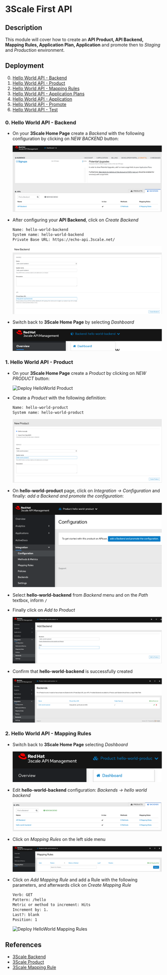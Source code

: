 # 3Scale First API

## Description

This module will cover how to create an **API Product, API Backend, Mapping Rules, Application Plan, Application** and promote then to *Staging* and *Production* environment.

## Deployment

0. [Hello World API - Backend](#deploy-helloworld-backend)
1. [Hello World API - Product](#deploy-helloworld-product)
2. [Hello World API - Mapping Rules](#deploy-helloworld-mappingrules)
3. [Hello World API - Application Plans](#deploy-helloworld-applicationplans)
4. [Hello World API - Application](#deploy-helloworld-application)
5. [Hello World API - Promote](#deploy-helloworld-promote)
6. [Hello World API - Test](#deploy-helloworld-test)

### 0. Hello World API - Backend <a name="deploy-helloworld-backend">

* On your **3Scale Home Page** create a *Backend* with the following configuration by clicking on *NEW BACKEND* button:

  ![Deploy HelloWorld Backend](images/3scale_first_api/backend/create-backend-helloworld.png)

* After configuring your **API Backend**, click on *Create Backend*

  ```
  Name: hello-world-backend
  System name: hello-world-backend
  Private Base URL: https://echo-api.3scale.net/
  ```

  ![Deploy HelloWorld Backend](images/3scale_first_api/backend/deploy-backend-helloworld.png)

* Switch back to **3Scale Home Page** by selecting *Dashboard*

  ![Deploy HelloWorld Backend](images/3scale_first_api/backend/dashboard-backend-helloworld.png)

### 1. Hello World API - Product <a name="deploy-helloworld-product">

* On your **3Scale Home Page** create a *Product* by clicking on *NEW PRODUCT* button:

  ![Deploy HelloWorld Product](images/deploy-helloworld-product/create-product-helloworld.png)

* Create a *Product* with the following definition:

  ```
  Name: hello-world-product
  System name: hello-world-product
  ```

  ![Deploy HelloWorld Product](images/3scale_first_api/product/deploy-product-helloworld.png)

* On **hello-world-product** page, click on *Integration -> Configuration* and finally: *add a Backend and promote the configuration*:

  ![Deploy HelloWorld Product](images/3scale_first_api/product/integrate-product-backend.png)

* Select **hello-world-backend** from *Backend* menu and on the *Path* textbox, inform `/`

* Finally click on *Add to Product*

  ![Deploy HelloWorld Product](images/3scale_first_api/product/addbackend-product.png)

* Confirm that **hello-world-backend** is successfully created

  ![Deploy HelloWorld Product](images/3scale_first_api/product/addbackend-validate-product.png)

### 2. Hello World API - Mapping Rules <a name="deploy-helloworld-mappingrules">

* Switch back to **3Scale Home Page** selecting *Dashboard*

  ![Deploy HelloWorld Mapping Rules](images/3scale_first_api/mappingrule/deploy-helloworld-mappingrules.png)

* Edit **hello-world-backend** configuration: *Backends -> hello world backend*

  ![Deploy HelloWorld Mapping Rules](images/3scale_first_api/mappingrule/select-backend-helloworld.png)

* Click on *Mapping Rules* on the left side menu

  ![Deploy HelloWorld Mapping Rules](images/3scale_first_api/mappingrule/mappingrules-helloworld.png)

* Click on *Add Mapping Rule* and add a Rule with the following parameters, and afterwards click on *Create Mapping Rule*

  ```
  Verb: GET
  Pattern: /hello
  Metric or method to increment: Hits
  Increment by: 1.
  Last?: blank
  Position: 1
  ```

  ![Deploy HelloWorld Mapping Rules](images/deploy-helloworld-mappingrules/define-mappingrules-helloworld.png)


## References

- [3Scale Backend](https://access.redhat.com/documentation/en-us/red_hat_3scale_api_management/2.9/html/glossary/threescale_glossary#backend)
- [3Scale Product](https://access.redhat.com/documentation/en-us/red_hat_3scale_api_management/2.9/html/glossary/threescale_glossary#product)
- [3Scale Mapping Rule](https://access.redhat.com/documentation/en-us/red_hat_3scale_api_management/2.9/html/glossary/threescale_glossary#mapping-rule)
